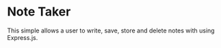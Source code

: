 # Note Taker

This simple allows a user to write, save, store and delete notes with using Express.js.
